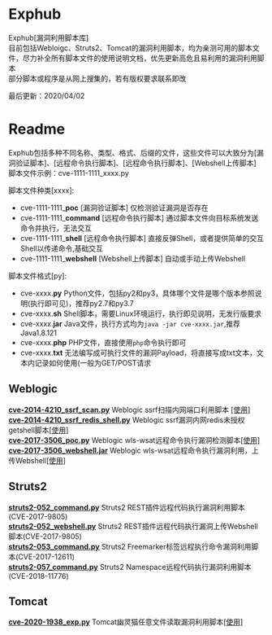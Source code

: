 # Exphub
Exphub[漏洞利用脚本库]  
目前包括Webloigc、Struts2、Tomcat的漏洞利用脚本，均为亲测可用的脚本文件，尽力补全所有脚本文件的使用说明文档，优先更新高危且易利用的漏洞利用脚本  
部分脚本或程序是从网上搜集的，若有版权要求联系即改  

最后更新：2020/04/02  

# Readme
Exphub包括多种不同名称、类型、格式、后缀的文件，这些文件可以大致分为[漏洞验证脚本]、[远程命令执行脚本]、[远程命令执行脚本]、[Webshell上传脚本]  
脚本文件示例：cve-1111-1111_xxxx.py  

脚本文件种类[xxxx]:  
- cve-1111-1111_**poc** [漏洞验证脚本] 仅检测验证漏洞是否存在
- cve-1111-1111_**command** [远程命令执行脚本] 通过脚本文件向目标系统发送命令并执行，无法交互
- cve-1111-1111_**shell** [远程命令执行脚本] 直接反弹Shell，或者提供简单的交互Shell以传递命令,基础交互
- cve-1111-1111_**webshell** [Webshell上传脚本] 自动或手动上传Webshell  

脚本文件格式[py]:  
- cve-xxxx.**py** Python文件，包括py2和py3，具体哪个文件是哪个版本参照说明(执行即可见)，推荐py2.7和py3.7
- cve-xxxx.**sh** Shell脚本，需要Linux环境运行，执行即见说明，无发行版要求
- cve-xxxx.**jar** Java文件，执行方式均为`java -jar cve-xxxx.jar`,推荐Java1.8.121
- cve-xxxx.**php** PHP文件，直接使用`php`命令执行即可
- cve-xxxx.**txt** 无法编写成可执行文件的漏洞Payload，将直接写成txt文本，文本内记录如何使用(一般为GET/POST请求

## Weblogic
[**cve-2014-4210_ssrf_scan.py**](https://github.com/zhzyker/exphub/blob/master/weblogic/cve-2014-4210_ssrf_scan.py) Weblogic ssrf扫描内网端口利用脚本 [[使用]](https://freeerror.org/d/483-ssrf)  
[**cve-2014-4210_ssrf_redis_shell.py**](https://github.com/zhzyker/exphub/blob/master/weblogic/cve-2014-4210_ssrf_redis_shell.py) Weblogic ssrf漏洞内网redis未授权getshell脚本[[使用]](https://freeerror.org/d/483-ssrf)  
[**cve-2017-3506_poc.py**](https://github.com/zhzyker/exphub/blob/master/weblogic/cve-2017-3506_poc.py) Weblogic wls-wsat远程命令执行漏洞检测脚本[[使用]](https://freeerror.org/d/468-cve-2017-3506-weblogic-wls-wsat)  
[**cve-2017-3506_webshell.jar**](https://github.com/zhzyker/exphub/blob/master/weblogic/cve-2017-3506_webshell.jar) Weblogic wls-wsat远程命令执行漏洞利用，上传Webshell[[使用]](https://freeerror.org/d/468-cve-2017-3506-weblogic-wls-wsat)  

## Struts2
[**struts2-052_command.py**](https://github.com/zhzyker/exphub/blob/master/struts2/struts2-052_command.py) Struts2 REST插件远程代码执行漏洞利用脚本(CVE-2017-9805)  
[**struts2-052_webshell.py**](https://github.com/zhzyker/exphub/blob/master/struts2/struts2-052_webshell.py) Struts2 REST插件远程代码执行漏洞上传Webshell脚本(CVE-2017-9805)  
[**struts2-053_command.py**](https://github.com/zhzyker/exphub/blob/master/struts2/struts2-053_command.py) Struts2 Freemarker标签远程执行命令漏洞利用脚本(CVE-2017-12611)  
[**struts2-057_command.py**](https://github.com/zhzyker/exphub/blob/master/struts2/struts2-057_command.py) Struts2 Namespace远程代码执行漏洞利用脚本(CVE-2018-11776)  

## Tomcat
[**cve-2020-1938_exp.py**](https://github.com/zhzyker/exphub/blob/master/tomcat/cve-2020-1938_exp.py)  Tomcat幽灵猫任意文件读取漏洞利用脚本[[使用]](https://freeerror.org/d/484)
